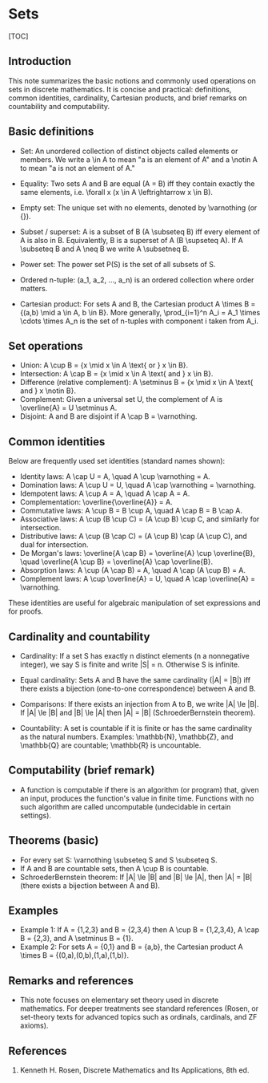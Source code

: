 ﻿# Sets

[TOC]

## Introduction

This note summarizes the basic notions and commonly used operations on sets in discrete mathematics. It is concise and practical: definitions, common identities, cardinality, Cartesian products, and brief remarks on countability and computability.

## Basic definitions

- Set: An unordered collection of distinct objects called elements or members. We write a \in A to mean "a is an element of A" and a \notin A to mean "a is not an element of A." 

- Equality: Two sets A and B are equal (A = B) iff they contain exactly the same elements, i.e. \forall x (x \in A \leftrightarrow x \in B).

- Empty set: The unique set with no elements, denoted by \varnothing (or {}).

- Subset / superset: A is a subset of B (A \subseteq B) iff every element of A is also in B. Equivalently, B is a superset of A (B \supseteq A). If A \subseteq B and A \neq B we write A \subsetneq B.

- Power set: The power set P(S) is the set of all subsets of S.

- Ordered n-tuple: (a_1, a_2, ..., a_n) is an ordered collection where order matters.

- Cartesian product: For sets A and B, the Cartesian product A \times B = \{(a,b) \mid a \in A, b \in B\}. More generally, \prod_{i=1}^n A_i = A_1 \times \cdots \times A_n is the set of n-tuples with component i taken from A_i.

## Set operations

- Union: A \cup B = \{x \mid x \in A \text{ or } x \in B\}.
- Intersection: A \cap B = \{x \mid x \in A \text{ and } x \in B\}.
- Difference (relative complement): A \setminus B = \{x \mid x \in A \text{ and } x \notin B\}.
- Complement: Given a universal set U, the complement of A is \overline{A} = U \setminus A.
- Disjoint: A and B are disjoint if A \cap B = \varnothing.

## Common identities

Below are frequently used set identities (standard names shown):

- Identity laws: A \cap U = A, \quad A \cup \varnothing = A.
- Domination laws: A \cup U = U, \quad A \cap \varnothing = \varnothing.
- Idempotent laws: A \cup A = A, \quad A \cap A = A.
- Complementation: \overline{\overline{A}} = A.
- Commutative laws: A \cup B = B \cup A, \quad A \cap B = B \cap A.
- Associative laws: A \cup (B \cup C) = (A \cup B) \cup C, and similarly for intersection.
- Distributive laws: A \cup (B \cap C) = (A \cup B) \cap (A \cup C), and dual for intersection.
- De Morgan's laws: \overline{A \cap B} = \overline{A} \cup \overline{B}, \quad \overline{A \cup B} = \overline{A} \cap \overline{B}.
- Absorption laws: A \cup (A \cap B) = A, \quad A \cap (A \cup B) = A.
- Complement laws: A \cup \overline{A} = U, \quad A \cap \overline{A} = \varnothing.

These identities are useful for algebraic manipulation of set expressions and for proofs.

## Cardinality and countability

- Cardinality: If a set S has exactly n distinct elements (n a nonnegative integer), we say S is finite and write |S| = n. Otherwise S is infinite.

- Equal cardinality: Sets A and B have the same cardinality (|A| = |B|) iff there exists a bijection (one-to-one correspondence) between A and B.

- Comparisons: If there exists an injection from A to B, we write |A| \le |B|. If |A| \le |B| and |B| \le |A| then |A| = |B| (SchroederBernstein theorem).

- Countability: A set is countable if it is finite or has the same cardinality as the natural numbers. Examples: \mathbb{N}, \mathbb{Z}, and \mathbb{Q} are countable; \mathbb{R} is uncountable.

## Computability (brief remark)

- A function is computable if there is an algorithm (or program) that, given an input, produces the function's value in finite time. Functions with no such algorithm are called uncomputable (undecidable in certain settings).

## Theorems (basic)

- For every set S: \varnothing \subseteq S and S \subseteq S.
- If A and B are countable sets, then A \cup B is countable.
- SchroederBernstein theorem: If |A| \le |B| and |B| \le |A|, then |A| = |B| (there exists a bijection between A and B).

## Examples

- Example 1: If A = \{1,2,3\} and B = \{2,3,4\} then A \cup B = \{1,2,3,4\}, A \cap B = \{2,3\}, and A \setminus B = \{1\}.
- Example 2: For sets A = \{0,1\} and B = \{a,b\}, the Cartesian product A \times B = \{(0,a),(0,b),(1,a),(1,b)\}.

## Remarks and references

- This note focuses on elementary set theory used in discrete mathematics. For deeper treatments see standard references (Rosen, or set-theory texts for advanced topics such as ordinals, cardinals, and ZF axioms).

## References

1. Kenneth H. Rosen, Discrete Mathematics and Its Applications, 8th ed.
